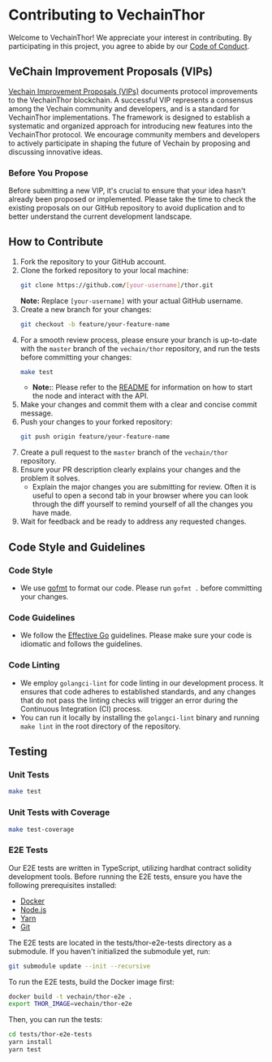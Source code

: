 # Contributing to VechainThor

Welcome to VechainThor! We appreciate your interest in contributing. By participating in this project, you agree to
abide by our [Code of Conduct](https://github.com/vechain/thor/blob/master/CODE_OF_CONDUCT.md).

## VeChain Improvement Proposals (VIPs)

[Vechain Improvement Proposals (VIPs)](https://github.com/vechain/VIPs) documents protocol improvements to the
VechainThor blockchain. A successful VIP represents a consensus among the Vechain community and developers, and is a
standard for VechainThor implementations. The framework is designed to establish a systematic and organized approach for
introducing new features into the VechainThor protocol. We encourage community members and developers to actively
participate in shaping the future of Vechain by proposing and discussing innovative ideas.

### Before You Propose

Before submitting a new VIP, it's crucial to ensure that your idea hasn't already been proposed or implemented. Please
take the time to check the existing proposals on our GitHub repository to avoid duplication and to better understand the
current development landscape.

## How to Contribute

1. Fork the repository to your GitHub account.
2. Clone the forked repository to your local machine:
   ```bash
   git clone https://github.com/[your-username]/thor.git
   ```
   **Note:** Replace `[your-username]` with your actual GitHub username.
3. Create a new branch for your changes:
    ```bash
    git checkout -b feature/your-feature-name
    ```
4. For a smooth review process, please ensure your branch is up-to-date with the `master` branch of the `vechain/thor`
   repository, and run the tests before committing your changes:
    ```bash
    make test
    ```
    - **Note:**: Please refer to the [README](https://github.com/vechain/thor/blob/master/README.md) for information on
      how to start the node and interact with the
      API.
5. Make your changes and commit them with a clear and concise commit message.
6. Push your changes to your forked repository:
    ```bash
    git push origin feature/your-feature-name
    ```
7. Create a pull request to the `master` branch of the `vechain/thor` repository.
8. Ensure your PR description clearly explains your changes and the problem it solves.
    - Explain the major changes you are submitting for review. Often it is useful to open a second tab in your browser
      where you can look through the diff yourself to remind yourself of all the changes you have made.
9. Wait for feedback and be ready to address any requested changes.

## Code Style and Guidelines

### Code Style

- We use [gofmt](https://golang.org/cmd/gofmt/) to format our code. Please run `gofmt .` before committing your changes.

### Code Guidelines

- We follow the [Effective Go](https://golang.org/doc/effective_go) guidelines. Please make sure your code is idiomatic
  and follows the guidelines.
  
### Code Linting

- We employ `golangci-lint` for code linting in our development process. It ensures that code adheres to established standards, and any changes that do not pass the linting checks will trigger an error during the Continuous Integration (CI) process.
- You can run it locally by installing the `golangci-lint` binary and running `make lint` in the root directory of the repository.

## Testing

### Unit Tests

```bash
make test
```

### Unit Tests with Coverage

```bash
make test-coverage
```

### E2E Tests

Our E2E tests are written in TypeScript, utilizing hardhat contract solidity development tools. Before running the E2E
tests, ensure you have the following prerequisites installed:

- [Docker](https://docs.docker.com/get-docker/)
- [Node.js](https://nodejs.org/en/download/)
- [Yarn](https://classic.yarnpkg.com/en/docs/install/)
- [Git](https://git-scm.com/downloads)


The E2E tests are located in the tests/thor-e2e-tests directory as a submodule. If you haven't initialized the submodule yet, run:

```bash
git submodule update --init --recursive
```

To run the E2E tests, build the Docker image first:

```bash
docker build -t vechain/thor-e2e .
export THOR_IMAGE=vechain/thor-e2e
```

Then, you can run the tests:

```bash
cd tests/thor-e2e-tests
yarn install
yarn test
```
